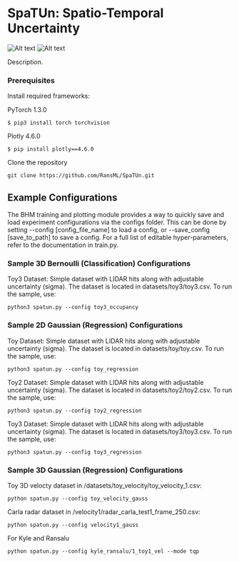 # SpaTUn: Spatio-Temporal Uncertainty

![Alt text](./plots/Regression_sample.png?raw=true "Regression Sample")
![Alt text](./plots/Occupancy_sample.png?raw=true "Classification Sample")

Description.

### Prerequisites

  Install required frameworks:

  PyTorch 1.3.0
  ```
  $ pip3 install torch torchvision
  ```
  Plotly 4.6.0
  ```
  $ pip install plotly==4.6.0
  ```

  Clone the repository
  ```
  git clone https://github.com/RansML/SpaTUn.git
  ```

## Example Configurations

The BHM training and plotting module provides a way to quickly save and load experiment configurations via the configs folder. This can be done by setting --config [config_file_name] to load a config, or --save_config [save_to_path] to save a config. For a full list of editable hyper-parameters, refer to the documentation in train.py.

### Sample 3D Bernoulli (Classification) Configurations

Toy3 Dataset: Simple dataset with LIDAR hits along with adjustable uncertainty (sigma). The dataset is located in datasets/toy3/toy3.csv. To run the sample, use:
```
python3 spatun.py --config toy3_occupancy
```

### Sample 2D Gaussian (Regression) Configurations

Toy Dataset: Simple dataset with LIDAR hits along with adjustable uncertainty (sigma). The dataset is located in datasets/toy/toy.csv. To run the sample, use:
```
python3 spatun.py --config toy_regression
```

Toy2 Dataset: Simple dataset with LIDAR hits along with adjustable uncertainty (sigma). The dataset is located in datasets/toy2/toy2.csv. To run the sample, use:
```
python3 spatun.py --config toy2_regression
```

Toy3 Dataset: Simple dataset with LIDAR hits along with adjustable uncertainty (sigma). The dataset is located in datasets/toy3/toy3.csv. To run the sample, use:
```
python3 spatun.py --config toy3_regression
```

### Sample 3D Gaussian (Regression) Configurations

Toy 3D velocty dataset in /datasets/toy_velocity/toy_velocity_1.csv:
```
python spatun.py --config toy_velocity_gauss
```

Carla radar dataset in /velocity1/radar_carla_test1_frame_250.csv:
```
python spatun.py --config velocity1_gauss
```

For Kyle and Ransalu
```
python spatun.py --config kyle_ransalu/1_toy1_vel --mode tqp
```

